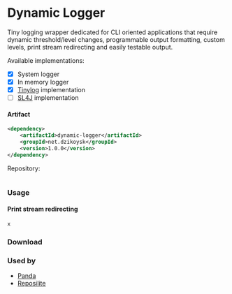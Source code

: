 # Dynamic Logger
Tiny logging wrapper dedicated for CLI oriented applications that require dynamic threshold/level changes,
programmable output formatting, custom levels, print stream redirecting and easily testable output.

Available implementations:
* [x] System logger
* [x] In memory logger
* [x] [Tinylog](https://tinylog.org/v2/) implementation
* [ ] [SL4J](https://github.com/qos-ch/slf4j) implementation

#### Artifact 
```xml
<dependency>
    <artifactId>dynamic-logger</artifactId>
    <groupId>net.dzikoysk</groupId>
    <version>1.0.0</version>
</dependency>
```
Repository:
```xml

```

### Usage

#### Print stream redirecting

```java
x
```

### Download



### Used by
* [Panda](https://github.com/panda-lang/panda)
* [Reposilite](https://github.com/dzikoysk/reposilite/)